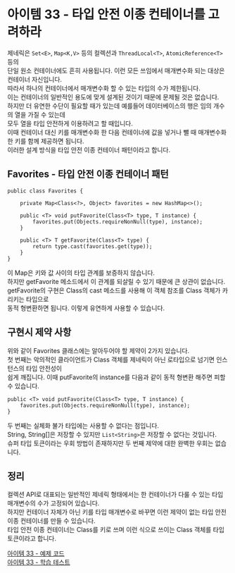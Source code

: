 # 아이템 33 - 타입 안전 이종 컨테이너를 고려하라

제네릭은 `Set<E>`, `Map<K,V>` 등의 컬렉션과 `ThreadLocal<T>`, `AtomicReference<T>` 등의   
단일 원소 컨테이너에도 흔히 사용됩니다. 이런 모든 쓰임에서 매개변수화 되는 대상은 컨테이너 자신입니다.   
따라서 하나의 컨테이너에서 매개변수화 할 수 있는 타입의 수가 제한됩니다.   
이는 컨테이너의 일반적인 용도에 맞게 설계된 것이기 때문에 문제될 것은 없습니다.   
하지만 더 유연한 수단이 필요할 때가 있는데 예를들어 데이터베이스의 행은 임의 개수의 열을 가질 수 있는데  
모두 열을 타입 안전하게 이용하려고 할 때입니다.   
이때 컨테이너 대신 키를 매개변수화 한 다음 컨테이너에 값을 넣거나 뺄 때 매개변수화 한 키를 함께 제공하면 됩니다.   
이러한 설계 방식을 타입 안전 이종 컨테이너 패턴이라고 합니다.    

## Favorites - 타입 안전 이종 컨테이너 패턴

````
public class Favorites {

    private Map<Class<?>, Object> favorites = new HashMap<>();

    public <T> void putFavorite(Class<T> type, T instance) {
        favorites.put(Objects.requireNonNull(type), instance);
    }

    public <T> T getFavorite(Class<T> type) {
        return type.cast(favorites.get(type));
    }
}
````

이 Map은 키와 값 사이의 타입 관계를 보증하지 않습니다.    
하지만 getFavorite 메소드에서 이 관계를 되살릴 수 있기 때문에 큰 상관이 없습니다.   
getFavorite의 구현은 Class의 cast 메소드를 사용해 이 객체 참조를 Class 객체가 카리키는 타입으로   
동적 형변환하면 됩니다. 이렇게 유연하게 사용할 수 있습니다.    

## 구현시 제약 사항

위와 같이 Favorites 클래스에는 알아두어야 할 제약이 2가지 있습니다.   
첫 번째는 악의적인 클라이언트가 Class 객체를 제네릭이 아닌 로타입으로 넘기면 인스턴스의 타입 안전성이   
쉽게 깨집니다. 이때 putFavorite의 instance를 다음과 같이 동적 형변환 해주면 피할 수 있습니다.    
````
public <T> void putFavorite(Class<T> type, T instance) {
    favorites.put(Objects.requireNonNull(type), instance);
}
````

두 번째는 실체화 불가 타입에는 사용할 수 없다는 점입니다.  
String, String[]은 저장할 수 있지만 `List<String>`은 저장할 수 없다는 것입니다.   
슈퍼 타입 토큰이라는 우회 방법이 존재하지만 두 번째 제약에 대한 완벽한 우회는 없습니다.    

## 정리

컬렉션 API로 대표되는 일반적인 제네릭 형태에서는 한 컨테이너가 다룰 수 있는 타입 매개변수의 수가 고정되어 있습니다.    
하지만 컨테이너 자체가 아닌 키를 타입 매개변수로 바꾸면 이런 제약이 없는 타입 안전 이종 컨테이너를 만들 수 있습니다.    
타입 안전 이종 컨테이너는 Class를 키로 쓰며 이런 식으로 쓰이는 Class 객체를 타입 토큰이라고 합니다.   

[아이템 33 - 예제 코드](https://github.com/320Hwany/EffectiveJava/tree/main/src/main/java/effective/chapter5/item33)                                                 
[아이템 33 - 학습 테스트](https://github.com/320Hwany/EffectiveJava/tree/main/src/test/java/effective/chapter5/item33)             